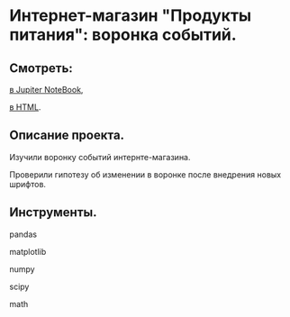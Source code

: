 # Интернет-магазин "Продукты питания": воронка событий.


## Смотреть:
[в Jupiter NoteBook](https://github.com/niksan-da/Portfolio/blob/main/Event_funnel_for_online_store/2--Event_funnel.ipynb),

[в HTML](https://github.com/niksan-da/Portfolio/blob/main/Event_funnel_for_online_store/2--Event_funnel.html).


## Описание проекта.
Изучили воронку событий интернте-магазина.

Проверили гипотезу об изменении в воронке после внедрения новых шрифтов.

## Инструменты.
pandas

matplotlib

numpy

scipy

math
